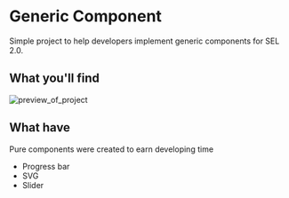 # Generic Component

Simple project to help developers implement generic components for SEL 2.0.

## What you'll find
![preview_of_project](https://i.imgur.com/3YwCDo3.png)


## What have

Pure components were created to earn developing time
- Progress bar
- SVG
- Slider
